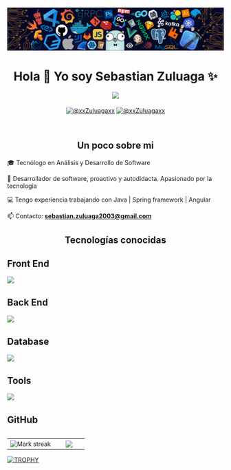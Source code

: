 ![Github Banner](https://github.com/Jaydeep-Yadav/Jaydeep-Yadav/blob/main/banner.png)

<h1 align="center">Hola 👋 Yo soy Sebastian Zuluaga</strong> ✨ </h1>

<p align="center">
  <a href="https://github.com/DenverCoder1/readme-typing-svg"><img src="https://readme-typing-svg.herokuapp.com?&font=IBM+Plex+Sans&color=abcdef&size=20&lines=Bienvenido+a+mi+Perfil+de+Github!" /></a>
</p>

<p align="center">
    <a href="https://www.linkedin.com/in/xxzuluagaxx"  target="_blank"><img align="center" src="https://img.shields.io/badge/LinkedIn-0077B5?style=for-the-badge&logo=linkedin&logoColor=white" alt="@xxZuluagaxx"/></a>
    <a href = "mailto:sebastian.zuluaga2003@gmail.com" target="_blank"><img align="center" src="https://img.shields.io/badge/Gmail-D14836?style=for-the-badge&logo=gmail&logoColor=white" alt="@xxZuluagaxx" /></a>
  </p>

<br>
<h2 align="center">Un poco sobre mi </h2>

🎓 Tecnólogo en Análisis y Desarrollo de Software

📝 Desarrollador de software, proactivo y autodidacta. Apasionado por la tecnologia

💻 Tengo experiencia trabajando con Java | Spring framework | Angular

📫 Contacto: **sebastian.zuluaga2003@gmail.com**

<h2 align="center">Tecnologías conocidas</h2>

<p align="center">
  <h2>Front End</h2>
  <a href="https://skillicons.dev">
    <img src="https://skillicons.dev/icons?i=html,css,js,bootstrap,angular" />
  </a>

  <h2>Back End</h2>
  <a href="https://skillicons.dev">
    <img src="https://skillicons.dev/icons?i=java,spring,maven,hibernate,kafka" />
  </a>

  <h2>Database</h2>
  <a href="https://skillicons.dev">
    <img src="https://skillicons.dev/icons?i=mongodb,mysql,postgres" />
  </a>

  <h2>Tools</h2>
  <a href="https://skillicons.dev">
    <img src="https://skillicons.dev/icons?i=postman,docker,git,github,vscode,idea,aws" />
  </a>

</p>

<h2>GitHub</h2>
<!--- stats & Trophy (start) -->
<p align="center">
  <!--- stats (start) -->
<table align="left">
<tr border="none">
<td width="60%" align="center">

<!--  <img  align="center"  src="https://github-readme-stats.vercel.app/api?username=unsimpledev&theme=dark&show_icons=true&count_private=true" />
  <br></br> -->
  <img  title="🔥 Get streak stats for your profile at git.io/streak-stats" alt="Mark streak" src="https://github-readme-streak-stats.herokuapp.com/?user=xxzuluagaxx&theme=dark&hide_border=false" /> 
</td>

<td width="40%" align="center">

  <img  align="center"  src="https://github-readme-stats.anuraghazra1.vercel.app/api/top-langs/?username=xxzuluagaxx&theme=dark&hide_border=false&no-bg=true&no-frame=true&langs_count=10"/>

  </td>
</tr>
</table>
<!--- stats (end) -->

<!--- trophy (start) -->
<div align=left>
  <a href="https://github.com/ryo-ma/github-profile-trophy" title="Go to Source">
      <img align="center" width=84% src="https://github-profile-trophy.vercel.app/?username=xxzuluagaxx&theme=radical&row=1&column=7&margin-h=15&margin-w=5&no-bg=true" alt="TROPHY" />
    </a>
</div>
<!--- trophy (start) -->
</p>        
